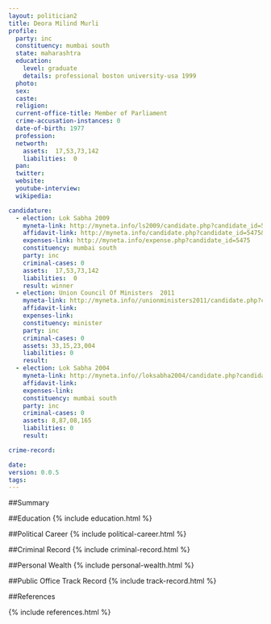 ```yaml
---
layout: politician2
title: Deora Milind Murli
profile: 
  party: inc
  constituency: mumbai south
  state: maharashtra
  education: 
    level: graduate
    details: professional boston university-usa 1999
  photo: 
  sex: 
  caste: 
  religion: 
  current-office-title: Member of Parliament
  crime-accusation-instances: 0
  date-of-birth: 1977
  profession: 
  networth: 
    assets:  17,53,73,142
    liabilities:  0
  pan: 
  twitter: 
  website: 
  youtube-interview: 
  wikipedia: 

candidature: 
  - election: Lok Sabha 2009
    myneta-link: http://myneta.info/ls2009/candidate.php?candidate_id=5475
    affidavit-link: http://myneta.info/candidate.php?candidate_id=5475&scan=original
    expenses-link: http://myneta.info/expense.php?candidate_id=5475
    constituency: mumbai south 
    party: inc
    criminal-cases: 0
    assets:  17,53,73,142
    liabilities:  0
    result: winner 
  - election: Union Council Of Ministers  2011
    myneta-link: http://myneta.info//unionministers2011/candidate.php?candidate_id=76
    affidavit-link: 
    expenses-link: 
    constituency: minister 
    party: inc
    criminal-cases: 0
    assets: 33,15,23,004
    liabilities: 0
    result:  
  - election: Lok Sabha 2004
    myneta-link: http://myneta.info//loksabha2004/candidate.php?candidate_id=2520
    affidavit-link: 
    expenses-link: 
    constituency: mumbai south 
    party: inc
    criminal-cases: 0
    assets: 8,87,08,165
    liabilities: 0
    result:  

crime-record: 

date: 
version: 0.0.5
tags: 
---
```

##Summary


##Education
{% include education.html %}


##Political Career
{% include political-career.html %}


##Criminal Record
{% include criminal-record.html %}


##Personal Wealth
{% include personal-wealth.html %}


##Public Office Track Record
{% include track-record.html %}


##References


{% include references.html %}